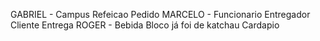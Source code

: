 GABRIEL -
    Campus
    Refeicao
    Pedido
MARCELO -
    Funcionario
    Entregador
    Cliente
    Entrega
ROGER - 
    Bebida
    Bloco já foi de katchau
    Cardapio